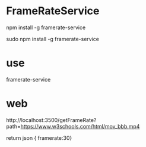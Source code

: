 # FrameRateService
npm install -g framerate-service

sudo npm install -g framerate-service

# use
framerate-service

# web
http://localhost:3500/getFrameRate?path=https://www.w3schools.com/html/mov_bbb.mp4

return json { framerate:30}
